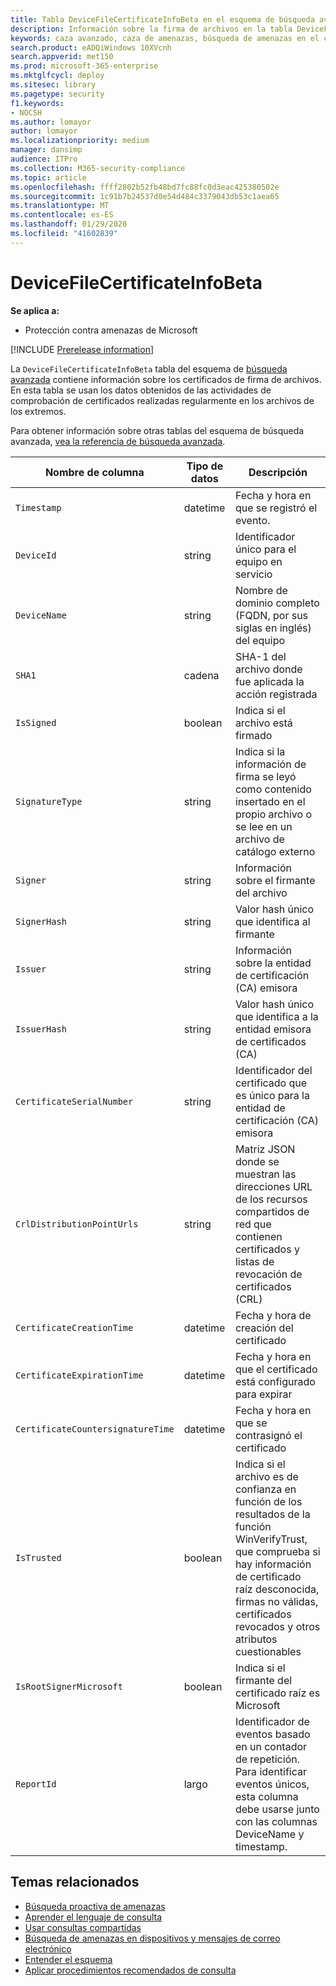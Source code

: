 ```yaml
---
title: Tabla DeviceFileCertificateInfoBeta en el esquema de búsqueda avanzada
description: Información sobre la firma de archivos en la tabla DeviceFileCertificateInfoBeta del esquema de búsqueda avanzada
keywords: caza avanzado, caza de amenazas, búsqueda de amenazas en el ciberespacio, protección contra amenazas de Microsoft, Microsoft 365, MTP, M365, búsqueda, consulta, telemetría, referencia de esquema, kusto, tabla, columna, tipo de datos, firma digital, certificado, firma de archivos DeviceFileCertificateInfoBeta
search.product: eADQiWindows 10XVcnh
search.appverid: met150
ms.prod: microsoft-365-enterprise
ms.mktglfcycl: deploy
ms.sitesec: library
ms.pagetype: security
f1.keywords:
- NOCSH
ms.author: lomayor
author: lomayor
ms.localizationpriority: medium
manager: dansimp
audience: ITPro
ms.collection: M365-security-compliance
ms.topic: article
ms.openlocfilehash: ffff2802b52fb48bd7fc88fc0d3eac425380502e
ms.sourcegitcommit: 1c91b7b24537d0e54d484c3379043db53c1aea65
ms.translationtype: MT
ms.contentlocale: es-ES
ms.lasthandoff: 01/29/2020
ms.locfileid: "41602839"
---
```

# <a name="devicefilecertificateinfobeta"></a>DeviceFileCertificateInfoBeta

**Se aplica a:**
- Protección contra amenazas de Microsoft

[!INCLUDE [Prerelease information](../includes/prerelease.md)]

La `DeviceFileCertificateInfoBeta` tabla del esquema de [búsqueda avanzada](advanced-hunting-overview.md) contiene información sobre los certificados de firma de archivos. En esta tabla se usan los datos obtenidos de las actividades de comprobación de certificados realizadas regularmente en los archivos de los extremos.

Para obtener información sobre otras tablas del esquema de búsqueda avanzada, [vea la referencia de búsqueda avanzada](advanced-hunting-schema-tables.md).

| Nombre de columna | Tipo de datos | Descripción |
|-------------|-----------|-------------|
| `Timestamp` | datetime | Fecha y hora en que se registró el evento. |
| `DeviceId` | string | Identificador único para el equipo en servicio |
| `DeviceName` | string | Nombre de dominio completo (FQDN, por sus siglas en inglés) del equipo |
| `SHA1` | cadena | SHA-1 del archivo donde fue aplicada la acción registrada |
| `IsSigned` | boolean | Indica si el archivo está firmado |
| `SignatureType` | string | Indica si la información de firma se leyó como contenido insertado en el propio archivo o se lee en un archivo de catálogo externo |
| `Signer` | string | Información sobre el firmante del archivo |
| `SignerHash` | string | Valor hash único que identifica al firmante |
| `Issuer` | string | Información sobre la entidad de certificación (CA) emisora |
| `IssuerHash` | string | Valor hash único que identifica a la entidad emisora de certificados (CA) |
| `CertificateSerialNumber` | string | Identificador del certificado que es único para la entidad de certificación (CA) emisora |
| `CrlDistributionPointUrls` | string |  Matriz JSON donde se muestran las direcciones URL de los recursos compartidos de red que contienen certificados y listas de revocación de certificados (CRL) |
| `CertificateCreationTime` | datetime | Fecha y hora de creación del certificado |
| `CertificateExpirationTime` | datetime | Fecha y hora en que el certificado está configurado para expirar |
| `CertificateCountersignatureTime` | datetime | Fecha y hora en que se contrasignó el certificado |
| `IsTrusted` | boolean | Indica si el archivo es de confianza en función de los resultados de la función WinVerifyTrust, que comprueba si hay información de certificado raíz desconocida, firmas no válidas, certificados revocados y otros atributos cuestionables |
| `IsRootSignerMicrosoft` | boolean | Indica si el firmante del certificado raíz es Microsoft |
| `ReportId` | largo | Identificador de eventos basado en un contador de repetición. Para identificar eventos únicos, esta columna debe usarse junto con las columnas DeviceName y timestamp. | 

## <a name="related-topics"></a>Temas relacionados
- [Búsqueda proactiva de amenazas](advanced-hunting-overview.md)
- [Aprender el lenguaje de consulta](advanced-hunting-query-language.md)
- [Usar consultas compartidas](advanced-hunting-shared-queries.md)
- [Búsqueda de amenazas en dispositivos y mensajes de correo electrónico](advanced-hunting-query-emails-devices.md)
- [Entender el esquema](advanced-hunting-schema-tables.md)
- [Aplicar procedimientos recomendados de consulta](advanced-hunting-best-practices.md)